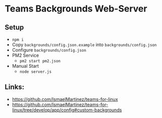 # Teams Backgrounds Web-Server

## Setup
- `npm i`
- Copy `backgrounds/config.json.example` into `backgrounds/config.json`
- Configure `backgrounds/config.json`
- PM2 Service
  - `pm2 start pm2.json`
- Manual Start
  - `node server.js`

## Links:
- https://github.com/IsmaelMartinez/teams-for-linux
- https://github.com/IsmaelMartinez/teams-for-linux/tree/develop/app/config#custom-backgrounds